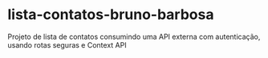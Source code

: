 # lista-contatos-bruno-barbosa
Projeto de lista de contatos consumindo uma API externa com autenticação, usando rotas seguras e Context API
